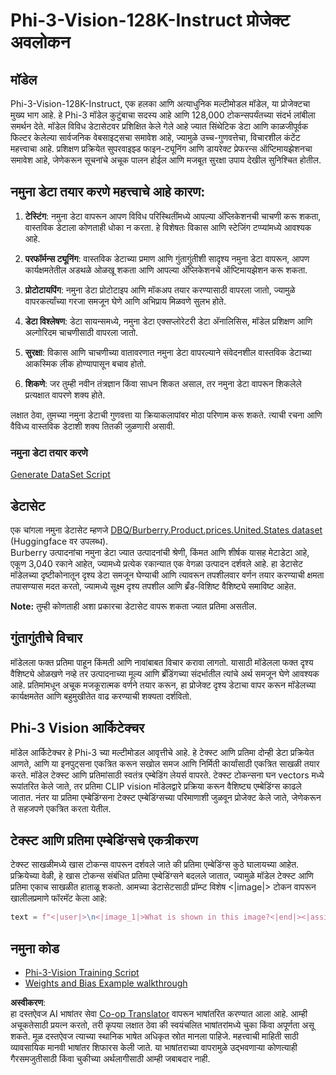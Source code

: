 <!--
CO_OP_TRANSLATOR_METADATA:
{
  "original_hash": "e0a07fd2a30fe2af30b1373df207a5bf",
  "translation_date": "2025-05-09T21:46:03+00:00",
  "source_file": "md/03.FineTuning/FineTuning_Phi-3-visionWandB.md",
  "language_code": "mr"
}
-->
# Phi-3-Vision-128K-Instruct प्रोजेक्ट अवलोकन

## मॉडेल

Phi-3-Vision-128K-Instruct, एक हलका आणि अत्याधुनिक मल्टीमोडल मॉडेल, या प्रोजेक्टचा मुख्य भाग आहे. हे Phi-3 मॉडेल कुटुंबाचा सदस्य आहे आणि 128,000 टोकन्सपर्यंतच्या संदर्भ लांबीला समर्थन देते. मॉडेल विविध डेटासेटवर प्रशिक्षित केले गेले आहे ज्यात सिंथेटिक डेटा आणि काळजीपूर्वक फिल्टर केलेल्या सार्वजनिक वेबसाइट्सचा समावेश आहे, ज्यामुळे उच्च-गुणवत्तेचा, विचारशील कंटेंट महत्त्वाचा आहे. प्रशिक्षण प्रक्रियेत सुपरवाइझ्ड फाइन-ट्यूनिंग आणि डायरेक्ट प्रेफरन्स ऑप्टिमायझेशनचा समावेश आहे, जेणेकरून सूचनांचे अचूक पालन होईल आणि मजबूत सुरक्षा उपाय देखील सुनिश्चित होतील.

## नमुना डेटा तयार करणे महत्त्वाचे आहे कारण:

1. **टेस्टिंग**: नमुना डेटा वापरून आपण विविध परिस्थितींमध्ये आपल्या अ‍ॅप्लिकेशनची चाचणी करू शकता, वास्तविक डेटाला कोणताही धोका न करता. हे विशेषतः विकास आणि स्टेजिंग टप्प्यांमध्ये आवश्यक आहे.

2. **परफॉर्मन्स ट्यूनिंग**: वास्तविक डेटाच्या प्रमाण आणि गुंतागुंतीशी सादृश्य नमुना डेटा वापरून, आपण कार्यक्षमतेतील अडथळे ओळखू शकता आणि आपल्या अ‍ॅप्लिकेशनचे ऑप्टिमायझेशन करू शकता.

3. **प्रोटोटायपिंग**: नमुना डेटा प्रोटोटाइप आणि मॉकअप तयार करण्यासाठी वापरला जातो, ज्यामुळे वापरकर्त्यांच्या गरजा समजून घेणे आणि अभिप्राय मिळवणे सुलभ होते.

4. **डेटा विश्लेषण**: डेटा सायन्समध्ये, नमुना डेटा एक्सप्लोरेटरी डेटा अ‍ॅनालिसिस, मॉडेल प्रशिक्षण आणि अल्गोरिदम चाचणीसाठी वापरला जातो.

5. **सुरक्षा**: विकास आणि चाचणीच्या वातावरणात नमुना डेटा वापरल्याने संवेदनशील वास्तविक डेटाच्या आकस्मिक लीक होण्यापासून बचाव होतो.

6. **शिकणे**: जर तुम्ही नवीन तंत्रज्ञान किंवा साधन शिकत असाल, तर नमुना डेटा वापरून शिकलेले प्रत्यक्षात वापरणे शक्य होते.

लक्षात ठेवा, तुमच्या नमुना डेटाची गुणवत्ता या क्रियाकलापांवर मोठा परिणाम करू शकते. त्याची रचना आणि वैविध्य वास्तविक डेटाशी शक्य तितकी जुळणारी असावी.

### नमुना डेटा तयार करणे
[Generate DataSet Script](./CreatingSampleData.md)

## डेटासेट

एक चांगला नमुना डेटासेट म्हणजे [DBQ/Burberry.Product.prices.United.States dataset](https://huggingface.co/datasets/DBQ/Burberry.Product.prices.United.States) (Huggingface वर उपलब्ध).  
Burberry उत्पादनांचा नमुना डेटा ज्यात उत्पादनांची श्रेणी, किंमत आणि शीर्षक यासह मेटाडेटा आहे, एकूण 3,040 रकाने आहेत, ज्यामध्ये प्रत्येक रकान्यात एक वेगळा उत्पादन दर्शवले आहे. हा डेटासेट मॉडेलच्या दृष्टीकोनातून दृश्य डेटा समजून घेण्याची आणि त्यावरून तपशीलवार वर्णन तयार करण्याची क्षमता तपासण्यास मदत करतो, ज्यामध्ये सूक्ष्म दृश्य तपशील आणि ब्रँड-विशिष्ट वैशिष्ट्ये समाविष्ट आहेत.

**Note:** तुम्ही कोणताही अशा प्रकारचा डेटासेट वापरू शकता ज्यात प्रतिमा असतील.

## गुंतागुंतीचे विचार

मॉडेलला फक्त प्रतिमा पाहून किंमती आणि नावांबाबत विचार करावा लागतो. यासाठी मॉडेलला फक्त दृश्य वैशिष्ट्ये ओळखणे नव्हे तर उत्पादनाच्या मूल्य आणि ब्रँडिंगच्या संदर्भातील त्यांचे अर्थ समजून घेणे आवश्यक आहे. प्रतिमांमधून अचूक मजकूरात्मक वर्णने तयार करून, हा प्रोजेक्ट दृश्य डेटाचा वापर करून मॉडेलच्या कार्यक्षमतेत आणि बहुमुखीतेत वाढ करण्याची शक्यता दर्शवितो.

## Phi-3 Vision आर्किटेक्चर

मॉडेल आर्किटेक्चर हे Phi-3 च्या मल्टीमोडल आवृत्तीचे आहे. हे टेक्स्ट आणि प्रतिमा दोन्ही डेटा प्रक्रियेत आणते, आणि या इनपुट्सना एकत्रित करून सखोल समज आणि निर्मिती कार्यांसाठी एकत्रित साखळी तयार करते. मॉडेल टेक्स्ट आणि प्रतिमांसाठी स्वतंत्र एम्बेडिंग लेयर्स वापरते. टेक्स्ट टोकन्सना घन vectors मध्ये रूपांतरित केले जाते, तर प्रतिमा CLIP vision मॉडेलद्वारे प्रक्रिया करून वैशिष्ट्य एम्बेडिंग्स काढले जातात. नंतर या प्रतिमा एम्बेडिंग्सना टेक्स्ट एम्बेडिंग्सच्या परिमाणाशी जुळवून प्रोजेक्ट केले जाते, जेणेकरून ते सहजपणे एकत्रित करता येतील.

## टेक्स्ट आणि प्रतिमा एम्बेडिंग्सचे एकत्रीकरण

टेक्स्ट साखळीमध्ये खास टोकन्स वापरून दर्शवले जाते की प्रतिमा एम्बेडिंग्स कुठे घालायच्या आहेत. प्रक्रियेच्या वेळी, हे खास टोकन्स संबंधित प्रतिमा एम्बेडिंग्सने बदलले जातात, ज्यामुळे मॉडेल टेक्स्ट आणि प्रतिमा एकाच साखळीत हाताळू शकतो. आमच्या डेटासेटसाठी प्रॉम्प्ट विशेष <|image|> टोकन वापरून खालीलप्रमाणे फॉरमॅट केला आहे:

```python
text = f"<|user|>\n<|image_1|>What is shown in this image?<|end|><|assistant|>\nProduct: {row['title']}, Category: {row['category3_code']}, Full Price: {row['full_price']}<|end|>"
```

## नमुना कोड
- [Phi-3-Vision Training Script](../../../../code/03.Finetuning/Phi-3-vision-Trainingscript.py)
- [Weights and Bias Example walkthrough](https://wandb.ai/byyoung3/mlnews3/reports/How-to-fine-tune-Phi-3-vision-on-a-custom-dataset--Vmlldzo4MTEzMTg3)

**अस्वीकरण**:  
हा दस्तऐवज AI भाषांतर सेवा [Co-op Translator](https://github.com/Azure/co-op-translator) वापरून भाषांतरित करण्यात आला आहे. आम्ही अचूकतेसाठी प्रयत्न करतो, तरी कृपया लक्षात ठेवा की स्वयंचलित भाषांतरांमध्ये चुका किंवा अपूर्णता असू शकते. मूळ दस्तऐवज त्याच्या स्थानिक भाषेत अधिकृत स्रोत मानला पाहिजे. महत्त्वाची माहिती साठी व्यावसायिक मानवी भाषांतर शिफारस केली जाते. या भाषांतराच्या वापरामुळे उद्भवणाऱ्या कोणत्याही गैरसमजुतीसाठी किंवा चुकीच्या अर्थलागीसाठी आम्ही जबाबदार नाही.